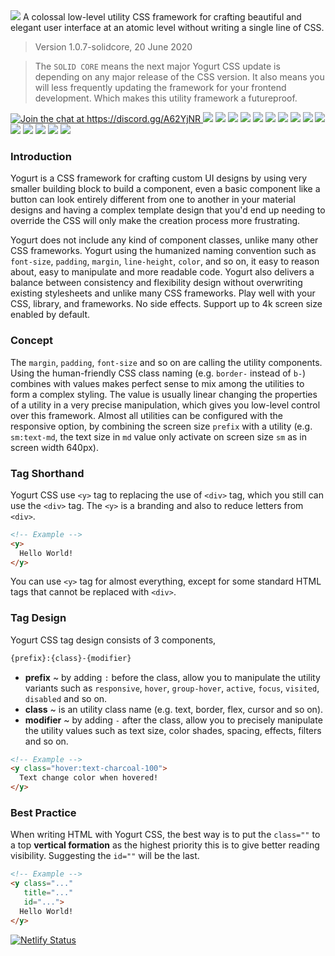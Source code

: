 <y class="pb-4">
  <img class="w-full h-full rounded-lg"
       src="https://yogurt-css-documentation.netlify.com/assets/yogurt_promo.jpg">
</y>

<y class="pb-4 text-lg">
  A colossal low-level utility CSS framework for crafting beautiful and elegant user interface at an atomic level without writing a single line of CSS.
</y>

> Version 1.0.7-solidcore, 20 June 2020

> The `SOLID CORE` means the next major Yogurt CSS update is depending on any major release of the CSS version. It also means you will less frequently updating the framework for your frontend development. Which makes this utility framework a futureproof.

<y class="flex flex-wrap items-center">
  <a href="https://discord.gg/A62YjNR" 
     target="_blank">
    <img title="Join the chat at https://discord.gg/A62YjNR" 
         src="https://img.shields.io/badge/DISCORD-JOIN_CHANNEL_%E2%86%92-7289da.svg?style=flat">
  </a>
  <img class="p-1" 
       src="https://badgen.net/github/release/yogurt-foundation/yogurt-css">
  <img class="p-1" 
       src="https://badgen.net/github/releases/yogurt-foundation/yogurt-css">
  <img class="p-1" 
       src="https://badgen.net/github/assets-dl/yogurt-foundation/yogurt-css">
  <img class="p-1" 
       src="https://badgen.net/npm/dw/yogurt-css">
  <img class="p-1" 
       src="https://badgen.net/npm/dm/yogurt-css">
  <img class="p-1" 
       src="https://badgen.net/npm/dy/yogurt-css">
  <img class="p-1" 
       src="https://badgen.net/github/branches/yogurt-foundation/yogurt-css">
  <img class="p-1" 
       src="https://badgen.net/github/forks/yogurt-foundation/yogurt-css">
  <img class="p-1" 
       src="https://badgen.net/github/stars/yogurt-foundation/yogurt-css">
  <img class="p-1" 
       src="https://badgen.net/github/watchers/yogurt-foundation/yogurt-css">
  <img class="p-1" 
       src="https://badgen.net/github/tag/yogurt-foundation/yogurt-css">
  <img class="p-1" 
       src="https://badgen.net/github/commits/yogurt-foundation/yogurt-css">
  <img class="p-1" 
       src="https://badgen.net/github/last-commit/yogurt-foundation/yogurt-css">
  <img class="p-1" 
       src="https://badgen.net/github/contributors/yogurt-foundation/yogurt-css">
  <img class="p-1" 
       src="https://badgen.net/github/license/yogurt-foundation/yogurt-css">
</y>

### Introduction

Yogurt is a CSS framework for crafting custom UI designs by using very smaller building block to build a component, even a basic component like a button can look entirely different from one to another in your material designs and having a complex template design that you'd end up needing to override the CSS will only make the creation process more frustrating.

Yogurt does not include any kind of component classes, unlike many other CSS frameworks. Yogurt using the humanized naming convention such as `font-size`, `padding`, `margin`, `line-height`, `color`, and so on, it easy to reason about, easy to manipulate and more readable code. Yogurt also delivers a balance between consistency and flexibility design without overwriting existing stylesheets and unlike many CSS frameworks. Play well with your CSS, library, and frameworks. No side effects. Support up to 4k screen size enabled by default.

### Concept

The `margin`, `padding`, `font-size` and so on are calling the utility components. Using the human-friendly CSS class naming (e.g. `border-` instead of `b-`) combines with values makes perfect sense to mix among the utilities to form a complex styling. The value is usually linear changing the properties of a utility in a very precise manipulation, which gives you low-level control over this framework. Almost all utilities can be configured with the responsive option, by combining the screen size `prefix` with a utility (e.g. `sm:text-md`, the text size in `md` value only activate on screen size `sm` as in screen width 640px).

### Tag Shorthand

Yogurt CSS use `<y>` tag to replacing the use of `<div>` tag, which you still can use the `<div>` tag. The `<y>` is a branding and also to reduce letters from `<div>`.

```html
<!-- Example -->
<y>
  Hello World!
</y>
```

You can use `<y>` tag for almost everything, except for some standard HTML tags that cannot be replaced with `<div>`.

### Tag Design

Yogurt CSS tag design consists of 3 components,

```html
{prefix}:{class}-{modifier}
```

- **prefix** ~ by adding `:` before the class, allow you to manipulate the utility variants such as `responsive`, `hover`, `group-hover`, `active`, `focus`, `visited`, `disabled` and so on.
- **class** ~ is an utility class name (e.g. text, border, flex, cursor and so on).
- **modifier** ~ by adding `-` after the class, allow you to precisely manipulate the utility values such as text size, color shades, spacing, effects, filters and so on.

```html
<!-- Example -->
<y class="hover:text-charcoal-100">
  Text change color when hovered!
</y>
```


### Best Practice

When writing HTML with Yogurt CSS, the best way is to put the `class=""` to a top **vertical formation** as the highest priority this is to give better reading visibility. Suggesting the `id=""` will be the last.

```html
<!-- Example -->
<y class="..."
   title="..."
   id="...">
  Hello World!
</y>
```

[![Netlify Status](https://api.netlify.com/api/v1/badges/07b893f5-2d17-413d-a3b6-e657ef9dbef3/deploy-status)](https://app.netlify.com/sites/yogurt-css-documentation/deploys)
